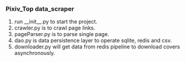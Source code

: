 ### Pixiv_Top data_scraper
1. run \_\_init__.py to start the project.
2. crawler.py is to crawl page links.
3. pageParser.py is to parse single page.
4. dao.py is data persistence layer to operate sqlite, redis and csv.
5. downloader.py will get data from redis pipeline to download covers asynchronously.
